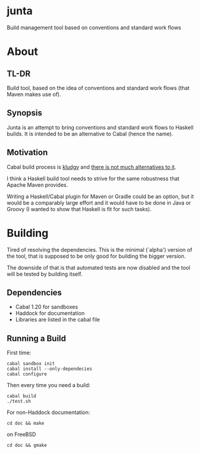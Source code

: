 junta
============
Build management tool based on conventions and standard work flows

# About
## TL-DR
Build tool, based on the idea of conventions and standard work flows (that Maven
makes use of).

## Synopsis
Junta is an attempt to bring conventions and standard work flows to Haskell
builds. It is intended to be an alternative to Cabal  (hence the name).

## Motivation 
Cabal build process is [kludgy][cabal] and [there is not much alternatives to it][alt].

I think a Haskell build tool needs to strive for the same robustness that
Apache Maven provides.

Writing a Haskell/Cabal plugin for Maven or Gradle could be an option, but it
would be a comparably large effort and it would have to be done in Java or
Groovy (I wanted to show that Haskell is fit for such tasks).

# Building
Tired of resolving the dependencies. This is the minimal (`alpha') version of
the tool, that is supposed to be only good for building the bigger version. 

The downside of that is that automated tests are now disabled and the tool will
be tested by building itself.

## Dependencies
- Cabal 1.20 for sandboxes
- Haddock for documentation
- Libraries are listed in the cabal file

## Running a Build
First time:
```
cabal sandbox init
cabal install --only-dependecies
cabal configure
```
Then every time you need a build:
```
cabal build
./test.sh
```

For non-Haddock documentation:
```
cd doc && make
```
on FreeBSD
```
cd doc && gmake
```

[cabal]: http://ppenzin.github.io/2014/05/26/haskell-build-automation-cabal/
[alt]: http://ppenzin.github.io/2014/06/12/haskell-build-automation-alternatives/
